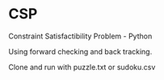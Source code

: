 # CSP
Constraint Satisfactibility Problem - Python

Using forward checking and back tracking.


Clone and run with puzzle.txt or sudoku.csv
